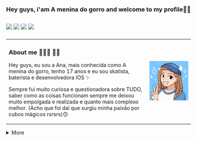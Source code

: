 ### Hey guys, i'am A menina do gorro and welcome to my profile🖖🏻

##
   
<div> 
  <a href="https://instagram.com/ameninadogorro" target="_blank"><img src="https://img.shields.io/badge/-Instagram-%23E4405F?style=for-the-badge&logo=instagram&logoColor=white" target="_blank"></a>
  <a href = "mailto:ameninadogorro@gmail.com"><img src="https://img.shields.io/badge/-Gmail-%23333?style=for-the-badge&logo=gmail&logoColor=white" target="_blank"></a>
  <a href="https://www.linkedin.com/in/ana-guimaraes-/" target="_blank"><img src="https://img.shields.io/badge/-LinkedIn-%230077B5?style=for-the-badge&logo=linkedin&logoColor=white" target="_blank"></a> 
   <a href="https://www.youtube.com/in/ameninadogorro-/" target="_blank"><img src="https://img.shields.io/badge/YouTube-FF0000?style=for-the-badge&logo=youtube&logoColor=white"></a> 
<div> 

###
<table border="0">
  <tr>
    <td>
    <h3> About me 👩🏼‍💻 🏳️‍🌈 </h3>
<p> Hey guys, eu sou a Ana, mais conhecida como A menina do gorro, tenho 17 anos e eu sou skatista, baterista e desenvolvedora IOS ✨</p> 
<p>Sempre fui muito curiosa e questionadora sobre TUDO, saber como as coisas funcionam sempre me deixou muito empolgada e realizada e quanto mais complexo melhor. (Acho que foi daí que surgiu minha paixão por cubos mágicos rsrsrs)🙃</p>
    </td>
    <td>
    <img src="94097_VodTdEZn.png">
    </td>
  </tr>
</table>

<details>
  <summary> More </summary>
  <img src="https://github-readme-stats.vercel.app/api/top-langs/?username=ameninadogorro&layout=compact&bg_color=ffffff&text_color=4D71C1&title_color=456EBF">
</details>
<br/>

